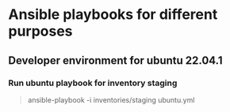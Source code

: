 # Ansible playbooks for different purposes

## Developer environment for ubuntu 22.04.1

### Run ubuntu playbook for inventory staging
> ansible-playbook -i inventories/staging ubuntu.yml
